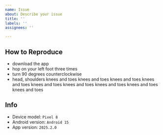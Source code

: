 ```yaml
---
name: Issue
about: Describe your issue
title: ''
labels: ''
assignees: ''

---
```


## How to Reproduce

- download the app
- hop on your left foot three times
- turn 90 degrees counterclockwise
- head, shoulders knees and toes knees and toes knees and toes knees and toes knees and toes knees and toes knees and toes knees and toes knees and toes

## Info

- Device model: `Pixel 8`
- Android version: `Android 15`
- App version: `2025.2.0`
